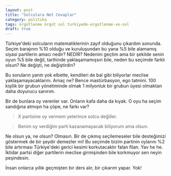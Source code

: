 ```yaml
---
layout: post
title: "Solculara Net Cevaplar"
category: politika
tags: örgütlenme örgüt sol turkiyede-orgutlenme-ve-sol
draft: true
---
```


Türkiye'deki solcuların matematiklerinin zayıf olduğunu çıkardım sonunda. Seçim barajının %10 olduğu ve kuruluşundan bu yana %5 bile alamamış siyasi partilerin amacı nedir? NEDİR? Nedenini geçtim ama bir şekilde senin oyun %5 bile değil, tarihinde yaklaşamamışsın bile, neden bu seçimde farklı olsun? Ne değişti, ne değiştirdin?

Bu soruların yanıtı yok elbette, kendileri de bal gibi biliyorlar meclise yaklaşamayacaklarını. Amaç ne? Bence mastürbasyon, ego tatmini. 100 kişilik bir grubun yönetiminde olmak 1 milyonluk bir grubun üyesi olmaktan daha doyurucu sanırım.

Bir de bunlara oy verenler var. Onların kafa daha da kıyak. O oyu ha seçim sandığına atmışın ha çöpe, ne farkı var?

> X partisine oy vermem yeterince solcu değiller.

> Benim oy verdiğim parti kazanamayacak biliyorum ama olsun.

Ne olsun ya, ne olsun? Olmasın. Bir de çıkmış seçilemeseler bile desteğimizi göstermek de bir şeydir demezler mi! Bu seçimde bizim partinin oylarını %2 bile artırması Türkiye'deki gerici kesimi korkutacaktır falan filan. Yav he he. İktidar partsi diğer partilerin meclise girmişinden bile korkmuyor sen neyin peşindesin.

İnsan onlarca yıllık geçmişten bir ders alır, bir çıkarım yapar. Yok!